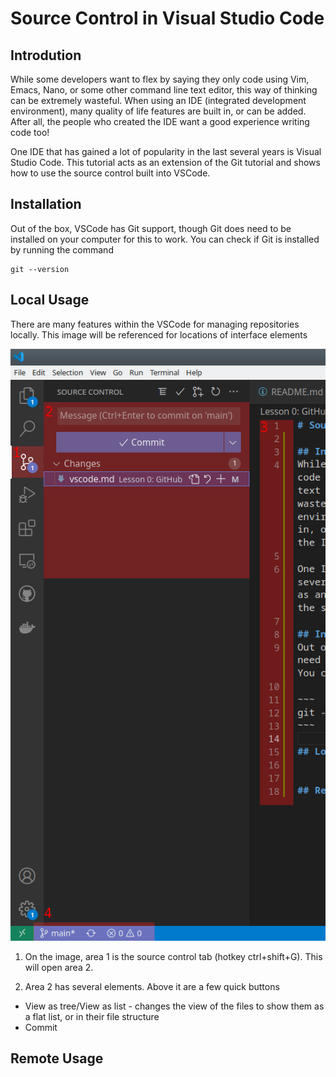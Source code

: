 # Source Control in Visual Studio Code

## Introdution
While some developers want to flex by saying they only code using Vim, Emacs, Nano, or some other command line text editor, this way of thinking can be extremely wasteful. When using an IDE (integrated development environment), many quality of life features are built in, or can be added. After all, the people who created the IDE want a good experience writing code too!

One IDE that has gained a lot of popularity in the last several years is Visual Studio Code. This tutorial acts as an extension of the Git tutorial and shows how to use the source control built into VSCode.

## Installation
Out of the box, VSCode has Git support, though Git does need to be installed on your computer for this to work. You can check if Git is installed by running the command

~~~
git --version
~~~

## Local Usage
There are many features within the VSCode for managing repositories locally. This image will be referenced for locations of interface elements

![Sidebar](vscode.png)

1. On the image, area 1 is the source control tab (hotkey ctrl+shift+G). This will open area 2.

2. Area 2 has several elements. Above it are a few quick buttons
* View as tree/View as list - changes the view of the files to show them as a flat list, or in their file structure
* Commit

## Remote Usage